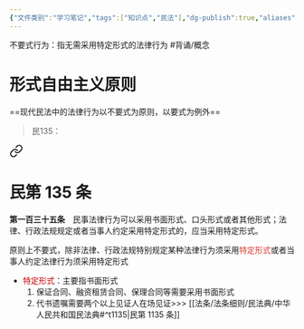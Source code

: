 ```yaml
---
{"文件类别":"学习笔记","tags":["知识点","民法"],"dg-publish":true,"aliases":null,"permalink":"/学习笔记studyup/民法总论/不要式行为/","dgPassFrontmatter":true,"created":"2024-09-13T08:55:25.056+08:00","updated":"2024-11-26T12:01:50.897+08:00"}
---
```


不要式行为：指无需采用特定形式的法律行为 #背诵/概念 
# 形式自由主义原则
==现代民法中的法律行为以不要式为原则，以要式为例外==
> 民135： 
<div class="transclusion internal-embed is-loaded"><a class="markdown-embed-link" href="/////#t135" aria-label="Open link"><svg xmlns="http://www.w3.org/2000/svg" width="24" height="24" viewBox="0 0 24 24" fill="none" stroke="currentColor" stroke-width="2" stroke-linecap="round" stroke-linejoin="round" class="svg-icon lucide-link"><path d="M10 13a5 5 0 0 0 7.54.54l3-3a5 5 0 0 0-7.07-7.07l-1.72 1.71"></path><path d="M14 11a5 5 0 0 0-7.54-.54l-3 3a5 5 0 0 0 7.07 7.07l1.71-1.71"></path></svg></a><div class="markdown-embed">

<div class="markdown-embed-title">

# 民第 135 条

</div>


**第一百三十五条**　民事法律行为可以采用书面形式、口头形式或者其他形式；法律、行政法规规定或者当事人约定采用特定形式的，应当采用特定形式。 

</div></div>


原则上不要式，除非法律、行政法规特别规定某种法律行为须采用<font color="#d83931">特定形式</font>或者当事人约定法律行为须采用特定形式
- <font color="#c00000">特定形式</font>：主要指书面形式
	1. 保证合同、融资租赁合同、保理合同等需要采用书面形式
	2. 代书遗嘱需要两个以上见证人在场见证>>> [[法条/法条细则/民法典/中华人民共和国民法典#^t1135\|民第 1135 条]]